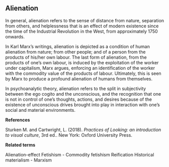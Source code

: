 ## Alienation

In general, alienation refers to the sense of distance from nature, separation from others, and helplessness that is an effect of modern existence since the time of the Industrial Revolution in the West, from approximately 1750 onwards.

In Karl Marx’s writings, alienation is depicted as a condition of human alienation from nature; from other people; and of a person from the products of his/her own labour. The last form of alienation, from the products of one’s own labour, is induced by the exploitation of the worker under capitalism, Marx argues, enforcing an identification of the worker with the commodity value of the products of labour. Ultimately, this is seen by Marx to produce a profound alienation of humans from themselves.

In psychoanalytic theory, alienation refers to the split in subjectivity between the ego cogito and the unconscious, and the recognition that one is not in control of one’s thoughts, actions, and desires because of the existence of unconscious drives brought into play in interaction with one’s social and material environments.

**References**

Sturken M. and Cartwright, L. (2018). _Practices of Looking: an introduction to visual culture_, 3rd ed.. New York: Oxford University Press.

**Related terms**

Alienation-effect
Fetishism - Commodity fetishism 
Reification 
Historical materialism - Marxism
